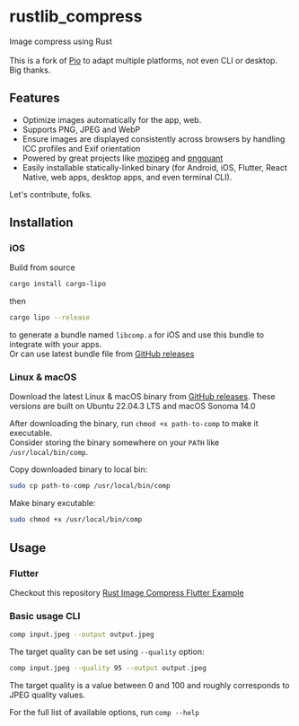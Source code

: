 # rustlib_compress
Image compress using Rust</br></br>
This is a fork of [Pio](https://github.com/siiptuo/pio) to adapt multiple platforms, not even CLI or desktop.</br>
Big thanks.

## Features

- Optimize images automatically for the app, web.
- Supports PNG, JPEG and WebP
- Ensure images are displayed consistently across browsers by handling ICC profiles and Exif orientation
- Powered by great projects like [mozjpeg](https://github.com/mozilla/mozjpeg) and [pngquant](https://pngquant.org/)
- Easily installable statically-linked binary (for Android, iOS, Flutter, React Native, web apps, desktop apps, and even terminal CLI).

Let's contribute, folks.

## Installation

### iOS
Build from source</br>
```sh
cargo install cargo-lipo
```
then
```sh
cargo lipo --release
```
to generate a bundle named `libcomp.a` for iOS and use this bundle to integrate with your apps. </br>
Or can use latest bundle file from [GitHub releases](https://github.com/nguyencse/rustlib_compress/releases) 

### Linux & macOS

Download the latest Linux & macOS binary from [GitHub releases](https://github.com/nguyencse/rustlib_compress/releases).
These versions are built on Ubuntu 22.04.3 LTS and macOS Sonoma 14.0

After downloading the binary, run `chmod +x path-to-comp` to make it executable.</br>
Consider storing the binary somewhere on your `PATH` like `/usr/local/bin/comp`.</br>

Copy downloaded binary to local bin:
```sh
sudo cp path-to-comp /usr/local/bin/comp
```
Make binary excutable:
```sh
sudo chmod +x /usr/local/bin/comp
```

## Usage

### Flutter
Checkout this repository [Rust Image Compress Flutter Example](https://github.com/nguyencse/libcomp-flutter-example)

### Basic usage CLI

```sh
comp input.jpeg --output output.jpeg
```

The target quality can be set using `--quality` option:

```sh
comp input.jpeg --quality 95 --output output.jpeg
```

The target quality is a value between 0 and 100 and roughly corresponds to JPEG quality values.

For the full list of available options, run `comp --help`
